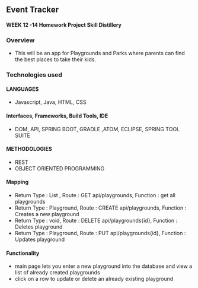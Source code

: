 ## Event Tracker


#### WEEK 12 -14 Homework Project Skill Distillery

### Overview
* This will be an app for Playgrounds and Parks where parents can find the best places to take their kids.

### Technologies used
#### LANGUAGES
* Javascript, Java, HTML, CSS  
#### Interfaces, Frameworks, Build Tools, IDE
* DOM, API, SPRING BOOT, GRADLE ,ATOM, ECLIPSE, SPRING TOOL SUITE
#### METHODOLOGIES
* REST
* OBJECT ORIENTED PROGRAMMING



#### Mapping
* Return Type : List <Playground>, Route : GET api/playgrounds, Function : get all playgrounds
* Return Type : Playground,        Route : CREATE api/playgrounds, Function :	Creates a new playground
* Return Type : void,              Route : DELETE api/playgrounds{id}, Function : Deletes playground
* Return Type : Playground,        Route : PUT    api/playgrounds{id}, Function : Updates playground

#### Functionality

* main page lets you enter a new playground into the database and view a list of already created playgrounds
* click on a row to update or delete an already existing playground
